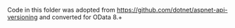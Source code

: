 ﻿Code in this folder was adopted from https://github.com/dotnet/aspnet-api-versioning and converted for OData 8.+
